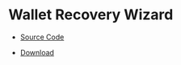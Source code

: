 # Wallet Recovery Wizard

- [Source Code](https://github.com/BitGo/wallet-recovery-wizard)

- [Download](https://github.com/BitGo/wallet-recovery-wizard/releases)
